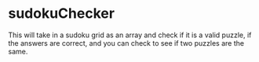 # sudokuChecker
This will take in a sudoku grid as an array and check if it is a valid puzzle, if the answers are correct, and you can check to see if two puzzles are the same.
